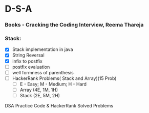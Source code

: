 # D-S-A
### Books - Cracking the Coding Interview, Reema Thareja
### Stack:
- [x]  Stack implementation in java
- [x]  String Reversal
- [x]  infix to postfix
- [ ]  postfix evaluation
- [ ]  well formness of parenthesis
- [ ]  HackerRank Problems( Stack and Array)(15 Prob)
    - [ ]  E - Easy; M - Medium; H - Hard
    - [ ]  Array (4E, 1M, 1H)
    - [ ]  Stack (2E, 5M, 2H)

DSA Practice Code & HackerRank Solved Problems
